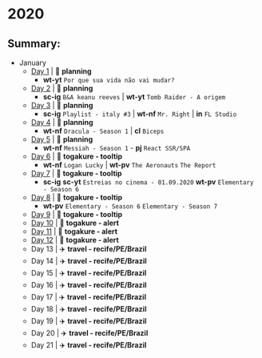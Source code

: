 # 2020

## Summary:

- January
  - [Day 1](jan/01-01-2020.md) | :bookmark_tabs: **planning**
    - **wt-yt** `Por que sua vida não vai mudar?`
  - [Day 2](jan/01-02-2020.md) | :bookmark_tabs: **planning**
    - **sc-ig** `B&A keanu reeves` | **wt-yt** `Tomb Raider - A origem`
  - [Day 3](jan/01-03-2020.md) | :bookmark_tabs: **planning**
    - **sc-ig** `Playlist - italy #3` | **wt-nf** `Mr. Right` | **in** `FL Studio` 
  - [Day 4](jan/01-04-2020.md) | :bookmark_tabs: **planning**
    - **wt-nf** `Dracula - Season 1` | **cl** `Biceps`
  - [Day 5](jan/01-05-2020.md) | :bookmark_tabs: **planning**
    - **wt-nf** `Messiah - Season 1` - **pj** `React SSR/SPA`
  - [Day 6](jan/01-06-2020.md) | :microscope: **togakure - tooltip**
    - **wt-nf** `Logan Lucky` | **wt-pv** `The Aeronauts` `The Report`
  - [Day 7](jan/01-07-2020.md) | :microscope: **togakure - tooltip**
    - **sc-ig** **sc-yt** `Estreias no cinema - 01.09.2020` **wt-pv** `Elementary - Season 6`
  - [Day 8](jan/01-08-2020.md) | :microscope: **togakure - tooltip**
    - **wt-pv** `Elementary - Season 6` `Elementary - Season 7`
  - [Day 9](jan/01-09-2020.md) | :microscope: **togakure - tooltip**
  - [Day 10](jan/01-10-2020.md) | :microscope: **togakure - alert**
  - [Day 11](jan/01-11-2020.md) | :microscope: **togakure - alert**
  - [Day 12](jan/01-12-2020.md) | :microscope: **togakure - alert**
  - Day 13 | :airplane: **travel - recife/PE/Brazil**
  - Day 14 | :airplane: **travel - recife/PE/Brazil**
  - Day 15 | :airplane: **travel - recife/PE/Brazil**
  - Day 16 | :airplane: **travel - recife/PE/Brazil**
  - Day 17 | :airplane: **travel - recife/PE/Brazil**
  - Day 18 | :airplane: **travel - recife/PE/Brazil**
  - Day 19 | :airplane: **travel - recife/PE/Brazil**
  - Day 20 | :airplane: **travel - recife/PE/Brazil**
  - Day 21 | :airplane: **travel - recife/PE/Brazil**
